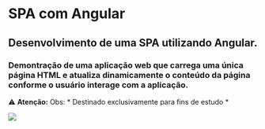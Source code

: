 # SPA com Angular #

## Desenvolvimento de uma SPA utilizando Angular. ##

### Demontração de uma aplicação web que carrega uma única página HTML e atualiza dinamicamente o conteúdo da página conforme o usuário interage com a aplicação. ###

⚠️ **Atenção:** Obs: * Destinado exclusivamente para fins de estudo *

<div> 
  <a href="https://www.linkedin.com/in/byron-ribeiro-santos-doria-6654b0312" target="_blank"><img src="https://img.shields.io/badge/-LinkedIn-%230077B5?style=for-the-badge&logo=linkedin&logoColor=white" target="_blank"></a>   
</div>
